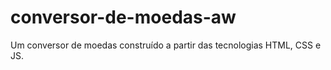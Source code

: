 # conversor-de-moedas-aw
Um conversor de moedas construído a partir das tecnologias HTML, CSS e JS. 
